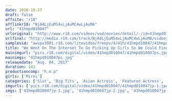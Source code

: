 ```yaml
---
date: 2018-10-27
draft: false
affsite: "r18"
afflinkr18: "NjA4LjEuMS4xLjAuMC4wLjAuMA"
url: "41hmpd010047"
urloriginal: "http://www.r18.com/videos/vod/movies/detail/-/id=41hmpd010047"
urlfinal: "http://media.r18.com/track/NjA4LjEuMS4xLjAuMC4wLjAuMA/videos/vod/movies/detail/-/id=41hmpd010047"
samplevid: "awspv3001.r18.com/litevideo/freepv/4/41h/41hmpd10047/41hmpd10047_dmb_w.mp4"
title: "We Went On The Internet To Go Picking Up Girls So We Could Find This Chinese Exchange Student Who Was Selling Her Body By Posting Selfies Of Naked Bodies On Social Networks And When We Found Her She Was Even Hornier Than We Imagined Because She Was An Insatiable Horny Maso Bitch Mirei"
mainimgurl: "pics.r18.com/digital/video/41hmpd010047/41hmpd010047ps.jpg"
mainimgs: "41hmpd010047ps.jpg"
releasedate: "Aug. 04, 2017"
duration: 141
productioncomp: "h.m.p"
girls: ['Mirei']
categories: ['Slut', 'Big Tits', 'Asian Actress', 'Featured Actress', 'Huge Dick - Large Dick', 'Hi-Def']
imgurls: ['pics.r18.com/digital/video/41hmpd010047/41hmpd010047jp-1.jpg', 'pics.r18.com/digital/video/41hmpd010047/41hmpd010047jp-2.jpg', 'pics.r18.com/digital/video/41hmpd010047/41hmpd010047jp-3.jpg', 'pics.r18.com/digital/video/41hmpd010047/41hmpd010047jp-4.jpg', 'pics.r18.com/digital/video/41hmpd010047/41hmpd010047jp-5.jpg', 'pics.r18.com/digital/video/41hmpd010047/41hmpd010047jp-6.jpg', 'pics.r18.com/digital/video/41hmpd010047/41hmpd010047jp-7.jpg', 'pics.r18.com/digital/video/41hmpd010047/41hmpd010047jp-8.jpg', 'pics.r18.com/digital/video/41hmpd010047/41hmpd010047jp-9.jpg', 'pics.r18.com/digital/video/41hmpd010047/41hmpd010047jp-10.jpg', 'pics.r18.com/digital/video/41hmpd010047/41hmpd010047jp-11.jpg', 'pics.r18.com/digital/video/41hmpd010047/41hmpd010047jp-12.jpg', 'pics.r18.com/digital/video/41hmpd010047/41hmpd010047jp-13.jpg', 'pics.r18.com/digital/video/41hmpd010047/41hmpd010047jp-14.jpg', 'pics.r18.com/digital/video/41hmpd010047/41hmpd010047jp-15.jpg', 'pics.r18.com/digital/video/41hmpd010047/41hmpd010047jp-16.jpg', 'pics.r18.com/digital/video/41hmpd010047/41hmpd010047jp-17.jpg', 'pics.r18.com/digital/video/41hmpd010047/41hmpd010047jp-18.jpg', 'pics.r18.com/digital/video/41hmpd010047/41hmpd010047jp-19.jpg', 'pics.r18.com/digital/video/41hmpd010047/41hmpd010047jp-20.jpg']
imgs: ['41hmpd010047jp-1.jpg', '41hmpd010047jp-2.jpg', '41hmpd010047jp-3.jpg', '41hmpd010047jp-4.jpg', '41hmpd010047jp-5.jpg', '41hmpd010047jp-6.jpg', '41hmpd010047jp-7.jpg', '41hmpd010047jp-8.jpg', '41hmpd010047jp-9.jpg', '41hmpd010047jp-10.jpg', '41hmpd010047jp-11.jpg', '41hmpd010047jp-12.jpg', '41hmpd010047jp-13.jpg', '41hmpd010047jp-14.jpg', '41hmpd010047jp-15.jpg', '41hmpd010047jp-16.jpg', '41hmpd010047jp-17.jpg', '41hmpd010047jp-18.jpg', '41hmpd010047jp-19.jpg', '41hmpd010047jp-20.jpg']
---
```

